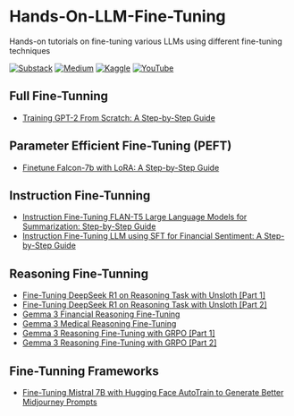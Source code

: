 # Hands-On-LLM-Fine-Tuning
Hands-on tutorials on fine-tuning various LLMs using different fine-tuning techniques

[![Substack](https://img.shields.io/badge/Substack-%23006f5c.svg?style=for-the-badge&logo=substack&logoColor=FF6719)](https://youssefh.substack.com/)
[![Medium](https://img.shields.io/badge/Medium-12100E?style=for-the-badge&logo=medium&logoColor=white)](https://medium.com/@yousefhosni)
[![Kaggle](https://img.shields.io/badge/Kaggle-035a7d?style=for-the-badge&logo=kaggle&logoColor=white)](https://www.kaggle.com/youssef19)
[![YouTube](https://img.shields.io/badge/YouTube-%23FF0000.svg?style=for-the-badge&logo=YouTube&logoColor=white)](https://www.youtube.com/channel/UCeEcSgRzYFuVt-2Yk1ULdhQ)

## Full Fine-Tunning ##
* [Training GPT-2 From Scratch: A Step-by-Step Guide](https://medium.com/gitconnected/training-gpt-2-from-scratch-a-step-by-step-guide-844bb7fc5f94?sk=0253e805c4d3a262994cdfe2ca0029c7)

## Parameter Efficient Fine-Tuning (PEFT) ## 
* [Finetune Falcon-7b with LoRA: A Step-by-Step Guide](https://medium.com/gitconnected/finetune-falcon-7b-with-lora-a-step-by-step-guide-cd11b06f5ef5?sk=443a96715dea7b1810911124c4ea04c2)

## Instruction Fine-Tunning ##
* [Instruction Fine-Tuning FLAN-T5 Large Language Models for Summarization: Step-by-Step Guide](https://medium.com/towards-artificial-intelligence/instruction-fine-tuning-large-language-models-for-summarization-step-by-step-guide-bb1e13a2f9cb?sk=edfd12cd43006dcbd2db906c6c44c5b1)
* [Instruction Fine-Tuning LLM using SFT for Financial Sentiment: A Step-by-Step Guide](https://medium.com/towards-artificial-intelligence/instruction-fine-tuning-llm-using-sft-for-financial-sentiment-a-step-by-step-guide-f93c4aa0153a?sk=7cc18ab6e32ecbe608432f17094b69ac)

## Reasoning Fine-Tunning ##
* [Fine-Tuning DeepSeek R1 on Reasoning Task with Unsloth [Part 1]](https://open.substack.com/pub/youssefh/p/fine-tuning-deepseek-r1-on-reasoning?r=1sqbmi&utm_campaign=post&utm_medium=web&showWelcomeOnShare=false)
* [Fine-Tuning DeepSeek R1 on Reasoning Task with Unsloth [Part 2]](https://open.substack.com/pub/youssefh/p/fine-tuning-deepseek-r1-on-reasoning-2d2?r=1sqbmi&utm_campaign=post&utm_medium=web&showWelcomeOnShare=false)
* [Gemma 3 Financial Reasoning Fine-Tuning](https://open.substack.com/pub/youssefh/p/gemma-3-fine-tuning-crash-course?r=1sqbmi&utm_campaign=post&utm_medium=web&showWelcomeOnShare=false)
* [Gemma 3 Medical Reasoning Fine-Tuning](https://open.substack.com/pub/youssefh/p/gemma-3-reasoning-fine-tuning-crash?r=1sqbmi&utm_campaign=post&utm_medium=web&showWelcomeOnShare=false)
* [Gemma 3 Reasoning Fine-Tuning with GRPO [Part 1] ](https://open.substack.com/pub/youssefh/p/gemma-3-reasoning-fine-tuning-with?r=1sqbmi&utm_campaign=post&utm_medium=web&showWelcomeOnShare=false)
* [Gemma 3 Reasoning Fine-Tuning with GRPO [Part 2] ](https://open.substack.com/pub/youssefh/p/gemma-3-reasoning-fine-tuning-with-4a0?r=1sqbmi&utm_campaign=post&utm_medium=web&showWelcomeOnShare=false)
 
## Fine-Tunning Frameworks ##
* [Fine-Tuning Mistral 7B with Hugging Face AutoTrain to Generate Better Midjourney Prompts](https://medium.com/gitconnected/fine-tuning-mistral-7b-with-hugging-face-autotrain-to-generate-better-midjourney-prompts-fb96057c138a?sk=84ab8c1c81987290333d482d285ed0fd)
